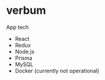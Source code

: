 # verbum

App tech
- React
- Redux
- Node.js
- Prisma
- MySQL
- Docker (currently not operational)


